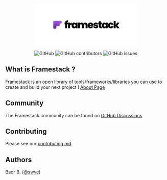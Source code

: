 <p align="center"><br>
  <a href="https://framestack.net">
    <img src="public/img/github.png" height="128">
  </a>
</p>

<p align="center">
  
 <img alt="GitHub" src="https://img.shields.io/github/license/swve/framestack">
 <img alt="GitHub contributors" src="https://img.shields.io/github/contributors/swve/framestack">
 <img alt="GitHub issues" src="https://img.shields.io/github/issues/swve/framestack">
</p>

## What is Framestack ? 

Framestack is an open library of tools/frameworks/libraries you can use to create and build your next project ! [About Page](https://framestack.net/about)


## Community

The Framestack community can be found on [GitHub Discussions](https://github.com/swve/framestack/discussions)


## Contributing

Please see our [contributing.md](/CONTRIBUTING.md).

## Authors

Badr B. ([@swve](https://github.com/swve))
